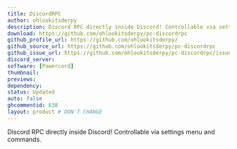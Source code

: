 ```yaml
---
title: DiscordRPC
author: ohlookitsderpy
description: Discord RPC directly inside Discord! Controllable via settings menu and commands.
download: https://github.com/ohlookitsderpy/pc-discordrpc
github_profile_url: https://github.com/ohlookitsderpy/
github_source_url: https://github.com/ohlookitsderpy/pc-discordrpc
github_issue_url: https://github.com/ohlookitsderpy/pc-discordrpc/issues
discord_server:
software: [Powercord]
thumbnail:
previews:
dependency:
status: Updated
auto: false
ghcommentid: 638
layout: product # DON'T CHANGE
---
```

Discord RPC directly inside Discord! Controllable via settings menu and commands.